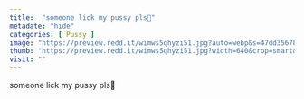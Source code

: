 ```yaml
---
title:  "someone lick my pussy pls🥺"
metadate: "hide"
categories: [ Pussy ]
image: "https://preview.redd.it/wimws5qhyzi51.jpg?auto=webp&s=47dd3567873646f9e22f2c006cd9c8cd7135a24a"
thumb: "https://preview.redd.it/wimws5qhyzi51.jpg?width=640&crop=smart&auto=webp&s=a0283401b2cd08f1947d2a8c6e4492926ad9c1cc"
visit: ""
---
```

someone lick my pussy pls🥺
